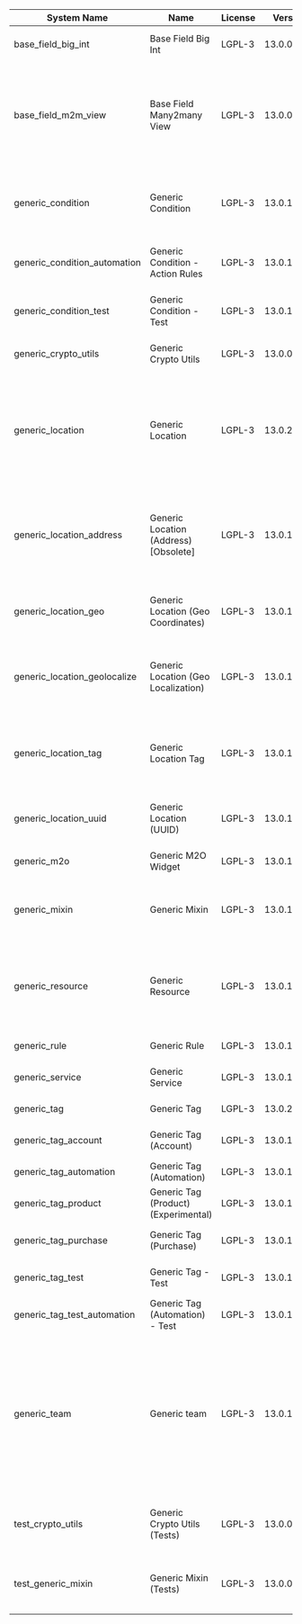 | System Name | Name | License | Version | Summary | Price |
|---|---|---|---|---|---|
| base_field_big_int | Base Field Big Int | LGPL-3 | 13.0.0.2.0 | BigInt field implementation for Odoo |  |
| base_field_m2m_view | Base Field Many2many View | LGPL-3 | 13.0.0.2.0 | Adds Many2manyView field implementation for Odoo. Useful in cases when m2m relation computed via Postgresql View |  |
| generic_condition | Generic Condition | LGPL-3 | 13.0.1.16.0 | Create generic conditions on which you         can program some logic in Odoo objects |  |
| generic_condition_automation | Generic Condition - Action Rules | LGPL-3 | 13.0.1.1.1 | Generic Conditions (Integration with Action Rules) |  |
| generic_condition_test | Generic Condition - Test | LGPL-3 | 13.0.1.8.0 | Generic Conditions - Tests (do not install manualy) |  |
| generic_crypto_utils | Generic Crypto Utils | LGPL-3 | 13.0.0.4.0 | Technical utils to add encryption to other addons |  |
| generic_location | Generic Location | LGPL-3 | 13.0.2.0.0 | Allows you to make an abstract description of the         objects location relative to the general location         (for example: house3 -> office5 -> room2 -> table5) |  |
| generic_location_address | Generic Location (Address) [Obsolete] | LGPL-3 | 13.0.1.6.0 | The functionality of this module was merged into the 'generic_location' module, thus this module could be safely removed. |  |
| generic_location_geo | Generic Location (Geo Coordinates) | LGPL-3 | 13.0.1.2.0 | Generic Location (Add geocoordinates to generic locations) |  |
| generic_location_geolocalize | Generic Location (Geo Localization) | LGPL-3 | 13.0.1.5.0 | Generic Location (Automaticaly determine geo coordinates         for location by its address) |  |
| generic_location_tag | Generic Location Tag | LGPL-3 | 13.0.1.3.0 | This addon provides integration betwen *Generic         Location* and *Generic Tag* addons |  |
| generic_location_uuid | Generic Location (UUID) | LGPL-3 | 13.0.1.4.0 | Generic Location (Add UUID to generic locations) |  |
| generic_m2o | Generic M2O Widget | LGPL-3 | 13.0.1.5.0 | Generic Many2one widget |  |
| generic_mixin | Generic Mixin | LGPL-3 | 13.0.1.71.0 | Technical module with generic mixins, that may help to build other modules |  |
| generic_resource | Generic Resource | LGPL-3 | 13.0.1.38.0 | Provides the ability to create and categorize         various resources that can be used in other Odoo modules. |  |
| generic_rule | Generic Rule | LGPL-3 | 13.0.1.1.1 | Adds new top-level menu 'rules' |  |
| generic_service | Generic Service | LGPL-3 | 13.0.1.18.0 | Create and manage service catalog |  |
| generic_tag | Generic Tag | LGPL-3 | 13.0.2.7.0 | Generic tag management. |  |
| generic_tag_account | Generic Tag (Account) | LGPL-3 | 13.0.1.2.0 | Generic tag integration with account addon |  |
| generic_tag_automation | Generic Tag (Automation) | LGPL-3 | 13.0.1.2.0 |  |  |
| generic_tag_product | Generic Tag (Product) (Experimental) | LGPL-3 | 13.0.1.2.0 | Generic tag integration with product addon |  |
| generic_tag_purchase | Generic Tag (Purchase) | LGPL-3 | 13.0.1.2.0 | Generic tag integration with purchase addon |  |
| generic_tag_test | Generic Tag - Test | LGPL-3 | 13.0.1.4.0 | Generic Tag - Tests (do not install manualy) |  |
| generic_tag_test_automation | Generic Tag (Automation) - Test | LGPL-3 | 13.0.1.1.0 |  |  |
| generic_team | Generic team | LGPL-3 | 13.0.1.14.0 | With this module you can create teams and add         users to them, which allows you to perform group         actions (such as assigning a responsible team         instead of one person) while working with Odoo applications. |  |
| test_crypto_utils | Generic Crypto Utils (Tests) | LGPL-3 | 13.0.0.10.0 | Technical module that have to be used to test Generic Crypto Utils module |  |
| test_generic_mixin | Generic Mixin (Tests) | LGPL-3 | 13.0.0.18.0 | Technical module that have to be used to test Generic Mixin module |  |
